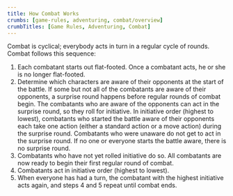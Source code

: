 ```yaml
---
title: How Combat Works
crumbs: [game-rules, adventuring, combat/overview]
crumbTitles: [Game Rules, Adventuring, Combat]
---
```


Combat is cyclical; everybody acts in turn in a regular cycle of rounds. Combat follows this sequence:

1. Each combatant starts out flat-footed. Once a combatant acts, he or she is no longer flat-footed.
1. Determine which characters are aware of their opponents at the start of the battle. If some but not all of the combatants are aware of their opponents, a surprise round happens before regular rounds of combat begin. The combatants who are aware of the opponents can act in the surprise round, so they roll for initiative. In initiative order (highest to lowest), combatants who started the battle aware of their opponents each take one action (either a standard action or a move action) during the surprise round. Combatants who were unaware do not get to act in the surprise round. If no one or everyone starts the battle aware, there is no surprise round.
1. Combatants who have not yet rolled initiative do so. All combatants are now ready to begin their first regular round of combat.
1. Combatants act in initiative order (highest to lowest).
1. When everyone has had a turn, the combatant with the highest initiative acts again, and steps 4 and 5 repeat until combat ends.

